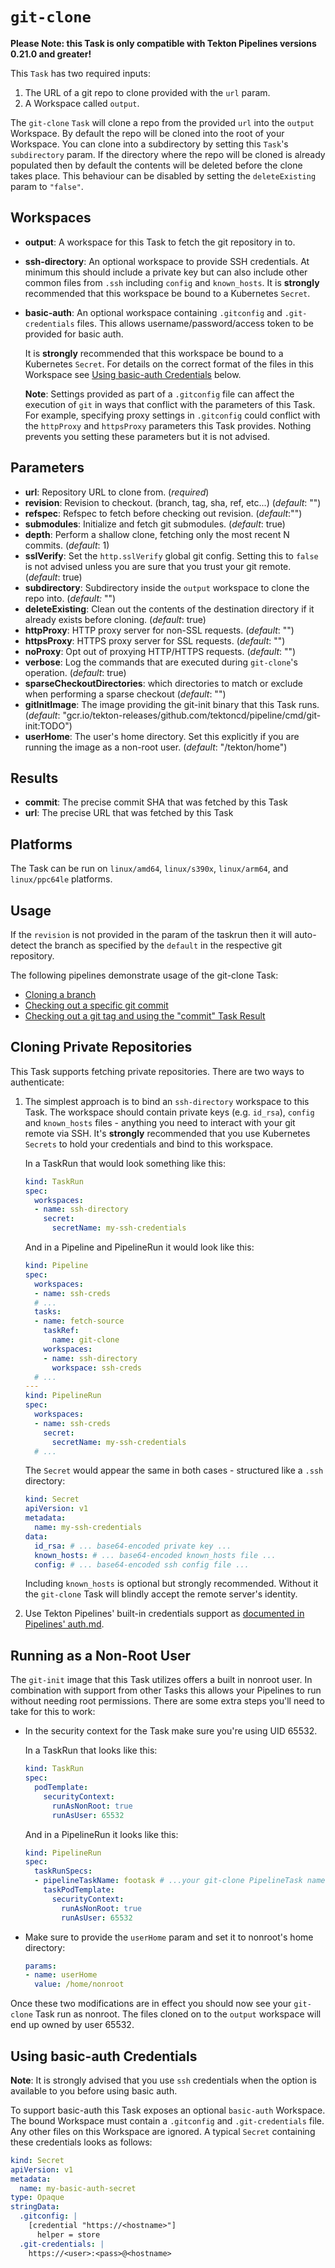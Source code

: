 # `git-clone`

**Please Note: this Task is only compatible with Tekton Pipelines versions 0.21.0 and greater!**

This `Task` has two required inputs:

1. The URL of a git repo to clone provided with the `url` param.
2. A Workspace called `output`.

The `git-clone` `Task` will clone a repo from the provided `url` into the
`output` Workspace. By default the repo will be cloned into the root of
your Workspace. You can clone into a subdirectory by setting this `Task`'s
`subdirectory` param. If the directory where the repo will be cloned is
already populated then by default the contents will be deleted before the
clone takes place. This behaviour can be disabled by setting the
`deleteExisting` param to `"false"`.

## Workspaces

* **output**: A workspace for this Task to fetch the git repository in to.
* **ssh-directory**: An optional workspace to provide SSH credentials. At
  minimum this should include a private key but can also include other common
  files from `.ssh` including `config` and `known_hosts`. It is **strongly**
  recommended that this workspace be bound to a Kubernetes `Secret`.
* **basic-auth**: An optional workspace containing `.gitconfig` and
  `.git-credentials` files. This allows username/password/access token to be
  provided for basic auth.

  It is **strongly** recommended that this workspace be bound to a Kubernetes
  `Secret`. For details on the correct format of the files in this Workspace
  see [Using basic-auth Credentials](#using-basic-auth-credentials) below.

  **Note**: Settings provided as part of a `.gitconfig` file can affect the
  execution of `git` in ways that conflict with the parameters of this Task.
  For example, specifying proxy settings in `.gitconfig` could conflict with
  the `httpProxy` and `httpsProxy` parameters this Task provides. Nothing
  prevents you setting these parameters but it is not advised.

## Parameters

* **url**: Repository URL to clone from. (_required_)
* **revision**: Revision to checkout. (branch, tag, sha, ref, etc...) (_default_: "")
* **refspec**: Refspec to fetch before checking out revision. (_default_:"")
* **submodules**: Initialize and fetch git submodules. (_default_: true)
* **depth**: Perform a shallow clone, fetching only the most recent N commits. (_default_: 1)
* **sslVerify**: Set the `http.sslVerify` global git config. Setting this to `false` is not advised unless you are sure that you trust your git remote. (_default_: true)
* **subdirectory**: Subdirectory inside the `output` workspace to clone the repo into. (_default:_ "")
* **deleteExisting**: Clean out the contents of the destination directory if it already exists before cloning. (_default_: true)
* **httpProxy**: HTTP proxy server for non-SSL requests. (_default_: "")
* **httpsProxy**: HTTPS proxy server for SSL requests. (_default_: "")
* **noProxy**: Opt out of proxying HTTP/HTTPS requests. (_default_: "")
* **verbose**: Log the commands that are executed during `git-clone`'s operation. (_default_: true)
* **sparseCheckoutDirectories**: which directories to match or exclude when performing a sparse checkout (_default_: "")
* **gitInitImage**: The image providing the git-init binary that this Task runs. (_default_: "gcr.io/tekton-releases/github.com/tektoncd/pipeline/cmd/git-init:TODO")
* **userHome**: The user's home directory. Set this explicitly if you are running the image as a non-root user. (_default_: "/tekton/home")

## Results

* **commit**: The precise commit SHA that was fetched by this Task
* **url**: The precise URL that was fetched by this Task

## Platforms

The Task can be run on `linux/amd64`, `linux/s390x`, `linux/arm64`, and `linux/ppc64le` platforms.

## Usage

If the `revision` is not provided in the param of the taskrun
then it will auto-detect the branch as specified by the `default`
in the respective git repository.

The following pipelines demonstrate usage of the git-clone Task:

- [Cloning a branch](./samples/git-clone-checking-out-a-branch.yaml)
- [Checking out a specific git commit](./samples/git-clone-checking-out-a-commit.yaml)
- [Checking out a git tag and using the "commit" Task Result](./samples/using-git-clone-result.yaml)

## Cloning Private Repositories

This Task supports fetching private repositories. There are two ways to
authenticate:

1. The simplest approach is to bind an `ssh-directory` workspace to this
Task. The workspace should contain private keys (e.g. `id_rsa`), `config`
and `known_hosts` files - anything you need to interact with your git remote
via SSH. It's **strongly** recommended that you use Kubernetes `Secrets` to
hold your credentials and bind to this workspace.

    In a TaskRun that would look something like this:

    ```yaml
    kind: TaskRun
    spec:
      workspaces:
      - name: ssh-directory
        secret:
          secretName: my-ssh-credentials
    ```

    And in a Pipeline and PipelineRun it would look like this:

    ```yaml
    kind: Pipeline
    spec:
      workspaces:
      - name: ssh-creds
      # ...
      tasks:
      - name: fetch-source
        taskRef:
          name: git-clone
        workspaces:
        - name: ssh-directory
          workspace: ssh-creds
      # ...
    ---
    kind: PipelineRun
    spec:
      workspaces:
      - name: ssh-creds
        secret:
          secretName: my-ssh-credentials
      # ...
    ```

    The `Secret` would appear the same in both cases - structured like a `.ssh`
    directory:

    ```yaml
    kind: Secret
    apiVersion: v1
    metadata:
      name: my-ssh-credentials
    data:
      id_rsa: # ... base64-encoded private key ...
      known_hosts: # ... base64-encoded known_hosts file ...
      config: # ... base64-encoded ssh config file ...
    ```

    Including `known_hosts` is optional but strongly recommended. Without it
    the `git-clone` Task will blindly accept the remote server's identity.

2. Use Tekton Pipelines' built-in credentials support as [documented in
Pipelines' auth.md](https://github.com/tektoncd/pipeline/blob/master/docs/auth.md).

## Running as a Non-Root User

The `git-init` image that this Task utilizes offers a built in nonroot
user. In combination with support from other Tasks this allows your
Pipelines to run without needing root permissions. There are some extra
steps you'll need to take for this to work:

- In the security context for the Task make sure you're using UID 65532.

    In a TaskRun that looks like this:

    ```yaml
    kind: TaskRun
    spec:
      podTemplate:
        securityContext:
          runAsNonRoot: true
          runAsUser: 65532
    ```

    And in a PipelineRun it looks like this:

    ```yaml
    kind: PipelineRun
    spec:
      taskRunSpecs:
      - pipelineTaskName: footask # ...your git-clone PipelineTask name...
        taskPodTemplate:
          securityContext:
            runAsNonRoot: true
            runAsUser: 65532
    ```

- Make sure to provide the `userHome` param and set it to nonroot's
home directory:

    ```yaml
    params:
    - name: userHome
      value: /home/nonroot
    ```

Once these two modifications are in effect you should now see your
`git-clone` Task run as nonroot. The files cloned on to the `output`
workspace will end up owned by user 65532.

## Using basic-auth Credentials

**Note**: It is strongly advised that you use `ssh` credentials when the
option is available to you before using basic auth.

To support basic-auth this Task exposes an optional `basic-auth` Workspace.
The bound Workspace must contain a `.gitconfig` and `.git-credentials` file.
Any other files on this Workspace are ignored. A typical `Secret` containing
these credentials looks as follows:

```yaml
kind: Secret
apiVersion: v1
metadata:
  name: my-basic-auth-secret
type: Opaque
stringData:
  .gitconfig: |
    [credential "https://<hostname>"]
      helper = store
  .git-credentials: |
    https://<user>:<pass>@<hostname>
```
